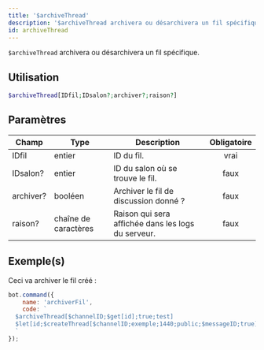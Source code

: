 ```yaml
---
title: '$archiveThread'
description: '$archiveThread archivera ou désarchivera un fil spécifique.'
id: archiveThread
---
```


`$archiveThread` archivera ou désarchivera un fil spécifique.

## Utilisation

```php
$archiveThread[IDfil;IDsalon?;archiver?;raison?]
```

## Paramètres

| Champ     | Type                 | Description                                        | Obligatoire |
| --------- | -------------------- | -------------------------------------------------- |:-----------:|
| IDfil     | entier               | ID du fil.                                         |    vrai     |
| IDsalon?  | entier               | ID du salon où se trouve le fil.                   |    faux     |
| archiver? | booléen              | Archiver le fil de discussion donné ?              |    faux     |
| raison?   | chaîne de caractères | Raison qui sera affichée dans les logs du serveur. |    faux     |

## Exemple(s)

Ceci va archiver le fil créé :

```javascript
bot.command({
    name: 'archiverFil',
    code: `
  $archiveThread[$channelID;$get[id];true;test]
  $let[id;$createThread[$channelID;exemple;1440;public;$messageID;true]]  
  `
});
```
